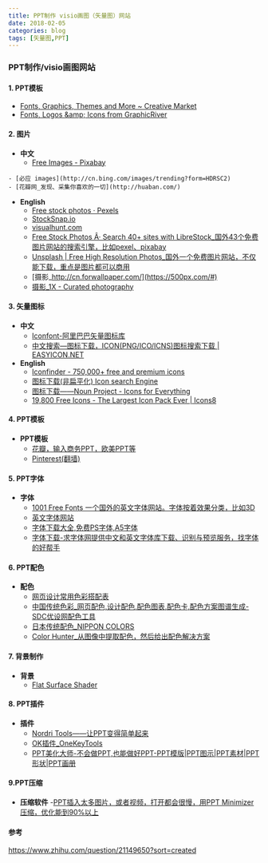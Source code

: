 ```yaml
---
title: PPT制作 visio画图（矢量图）网站
date: 2018-02-05
categories: blog
tags: [矢量图,PPT]
---
```

### PPT制作/visio画图网站
#### 1. PPT模板
- [Fonts, Graphics, Themes and More ~ Creative Market](https://creativemarket.com/)
- [Fonts, Logos &amp;amp; Icons from GraphicRiver](https://graphicriver.net)
#### 2. 图片
- **中文**
    - [Free Images - Pixabay](https://pixabay.com/)
<!-- more -->
    - [必应 images](http://cn.bing.com/images/trending?form=HDRSC2)
    - [花瓣网_发现、采集你喜欢的一切](http://huaban.com/)
- **English**
    - [Free stock photos · Pexels](https://www.pexels.com/)
    - [StockSnap.io](https://stocksnap.io/)
    - [visualhunt.com](https://visualhunt.com/)
    - [Free Stock Photos Â· Search 40+ sites with LibreStock_国外43个免费图片网站的搜索引擎，比如pexel、pixabay](https://unsplash.com/)
    - [Unsplash | Free High Resolution Photos_国外一个免费图片网站，不仅能下载，重点是图片都可以商用](https://unsplash.com/)
    - [摄影_http://cn.forwallpaper.com/](https://500px.com/#)
    - [摄影_1X  - Curated photography](https://1x.com/)
#### 3. 矢量图标
- **中文**
    - [Iconfont-阿里巴巴矢量图标库](http://www.iconfont.cn/)  
    - [中文搜索—图标下载，ICON(PNG/ICO/ICNS)图标搜索下载 | EASYICON.NET](http://www.easyicon.net/)
- **English**
    - [Iconfinder - 750,000+ free and premium icons](https://www.iconfinder.com/)
    - [图标下载(非扁平化) Icon search Engine](https://findicons.com/)
    - [图标下载——Noun Project - Icons for Everything](https://thenounproject.com/)
    - [19,800 Free Icons - The Largest Icon Pack Ever | Icons8](https://icons8.com/)
#### 4. PPT模板
- **PPT模板**
    - [花瓣，输入商务PPT，欧美PPT等](http://huaban.com/search/?q=商务PPT)
    - [Pinterest(翻墙)](https://www.pinterest.com)
#### 5. PPT字体
- **字体**
    - [1001 Free Fonts 一个国外的英文字体网站。字体按着效果分类，比如3D](https://www.1001freefonts.com/)
    - [英文字体网站](http://www.fontex.org/)
    - [字体下载大全,免费PS字体,A5字体](http://www.17ziti.com/)
    - [字体下载-求字体网提供中文和英文字体库下载、识别与预览服务，找字体的好帮手](http://www.qiuziti.com/)
#### 6. PPT配色
- **配色**
    - [网页设计常用色彩搭配表](http://tool.c7sky.com/webcolor/)
    - [中国传统色彩_网页配色,设计配色,配色图表,配色卡,配色方案图谱生成-SDC优设网配色工具](http://color.uisdc.com/)
    - [日本传统配色_NIPPON COLORS](http://nipponcolors.com/#kuwazome)
    - [Color Hunter_从图像中提取配色，然后给出配色解决方案](http://www.colorhunter.com/)
#### 7. 背景制作
- **背景**
    - [Flat Surface Shader](http://matthew.wagerfield.com/flat-surface-shader/)
#### 8. PPT插件
- **插件**
    - [Nordri Tools——让PPT变得简单起来](http://www.kuaihou.com/s/nordritools/)
    - [OK插件_OneKeyTools](http://oktools.xyz/)
    - [PPT美化大师-不会做PPT,也能做好PPT-PPT模版|PPT图示|PPT素材|PPT形状|PPT画册](http://meihua.docer.com/)
#### 9.PPT压缩
- **压缩软件**
    -[PPT插入太多图片，或者视频，打开都会很慢，用PPT Minimizer压缩，优化能到90%以上](http://dlsw.baidu.com/sw-search-sp/soft/a9/24775/FILEminimizer-Setup.1394026184.exe)
#### 参考
https://www.zhihu.com/question/21149650?sort=created
    

